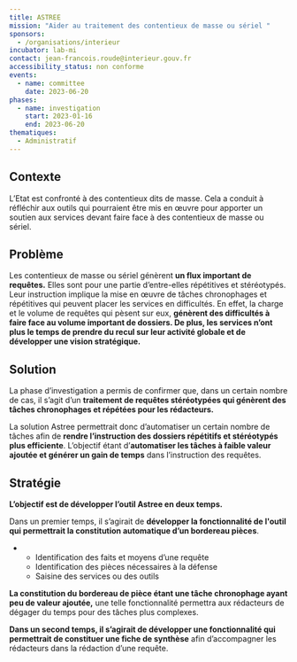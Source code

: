 ```yaml
---
title: ASTREE
mission: "Aider au traitement des contentieux de masse ou sériel "
sponsors:
  - /organisations/interieur
incubator: lab-mi
contact: jean-francois.roude@interieur.gouv.fr
accessibility_status: non conforme
events:
  - name: committee
    date: 2023-06-20
phases:
  - name: investigation
    start: 2023-01-16
    end: 2023-06-20
thematiques:
  - Administratif
---
```

## Contexte

L’Etat est confronté à des contentieux dits de masse. Cela a conduit à réfléchir aux outils qui pourraient être mis en œuvre pour apporter un soutien aux services devant faire face à des contentieux de masse ou sériel.

## Problème

Les contentieux de masse ou sériel génèrent **un flux important de requêtes.** Elles sont pour une partie d’entre-elles répétitives et stéréotypés. Leur instruction implique la mise en œuvre de tâches chronophages et répétitives qui peuvent placer les services en difficultés. En effet, la charge et le volume de requêtes qui pèsent sur eux, **génèrent des difficultés à faire face au volume important de dossiers. De plus, les services n’ont plus le temps de prendre du recul sur leur activité globale et de développer une vision stratégique.** 

## Solution

La phase d’investigation a permis de confirmer que, dans un certain nombre de cas, il s’agit d’un **traitement de requêtes stéréotypées qui génèrent des tâches chronophages et répétées pour les rédacteurs.** 

La solution Astree permettrait donc d’automatiser un certain nombre de tâches afin de **rendre l’instruction des dossiers répétitifs et stéréotypés plus efficiente**. L’objectif étant d’**automatiser les tâches à faible valeur ajoutée et générer un gain de temps** dans l’instruction des requêtes. 

## Stratégie

**L’objectif est de développer l’outil Astree en deux temps.** 

Dans un premier temps, il s’agirait de **développer la fonctionnalité de l'outil qui permettrait la constitution automatique d’un bordereau pièces**.

* * Identification des faits et moyens d’une requête
  * Identification des pièces nécessaires à la défense 
  * Saisine des services ou des outils 

**La constitution du bordereau de pièce étant une tâche chronophage ayant peu de valeur ajoutée,** une telle fonctionnalité permettra aux rédacteurs de dégager du temps pour des tâches plus complexes. 

**Dans un second temps, il s’agirait de développer une fonctionnalité qui permettrait de constituer une fiche de synthèse** afin d’accompagner les rédacteurs dans la rédaction d’une requête.